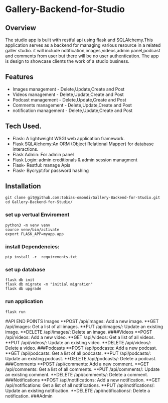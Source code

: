 # Gallery-Backend-for-Studio

## Overview
The studio app is built with restful api using flask and SQLAlchemy.This application serves as a backend for managing various resource in a related galler studio. it will include notification,images,videos,admin panel,podcast and comments from user but there will be no user authentication. The app is design to showcase clients the work of a studio business.

## Features
* Images management - Delete,Update,Create and Post
* Videos management - Delete,Update,Create and Post
* Podcast management - Delete,Update,Create and Post
* Comments management - Delete,Update,Create and Post
* notification management - Delete,Update,Create and Post

## Tech Used.
* Flask: A lightweight WSGI web application framework.
* Flask SQLAlchemy:An ORM (Object Relational Mapper) for database interactions.
* Flask Admin: For admin panel
* Flask Login: admin creditionals & admin session managment
* Flask- Restful: manage Apis
* Flask- Bycrypt:for password hashing

## Installation
    git clone git@github.com:tobias-omondi/Gallery-Backend-for-Studio.git
    cd Gallery-Backend-for-Studio/
### set up vertual Enviroment
    python3 -m venv venv
    source venv/bin/activate  
    export FLASK_APP=myapp.app

### install Dependencies:
    pip install -r  requirements.txt
### set up database
    flask db init
    flask db migrate -m "initial migration"
    flask db upgrade
### run application
    flask run

#API END POINTS
    Images
**POST /api/images: Add a new image.
**GET /api/images: Get a list of all images.
**PUT /api/images/<id>: Update an existing image.
**DELETE /api/images/<id>: Delete an image.
####Videos
**POST /api/videos: Add a new video.
**GET /api/videos: Get a list of all videos.
**PUT /api/videos/<id>: Update an existing video.
**DELETE /api/videos/<id>: Delete a video.
###Podcasts
**POST /api/podcasts: Add a new podcast.
**GET /api/podcasts: Get a list of all podcasts.
**PUT /api/podcasts/<id>: Update an existing podcast.
**DELETE /api/podcasts/<id>: Delete a podcast.
###Comments
**POST /api/comments: Add a new comment.
**GET /api/comments: Get a list of all comments.
**PUT /api/comments/<id>: Update an existing comment.
**DELETE /api/comments/<id>: Delete a comment.
###Notifications
**POST /api/notifications: Add a new notification.
**GET /api/notifications: Get a list of all notifications.
**PUT /api/notifications/<id>: Update an existing notification.
**DELETE /api/notifications/<id>: Delete a notification.
###Admin
